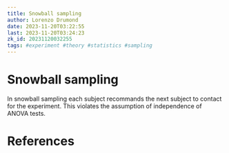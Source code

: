 ```yaml
---
title: Snowball sampling
author: Lorenzo Drumond
date: 2023-11-20T03:22:55
last: 2023-11-20T03:24:23
zk_id: 20231120032255
tags: #experiment #theory #statistics #sampling
---
```



# Snowball sampling
In snowball sampling each subject recommands the next subject to contact for the experiment. This violates the assumption of independence of ANOVA tests.

# References
